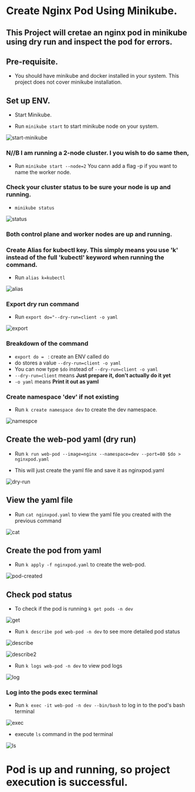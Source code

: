 # Create Nginx Pod Using Minikube.
## This Project will cretae an nginx pod in minikube using dry run and inspect the pod for errors.

## Pre-requisite.
* You should have minikube and docker installed in your system. This project does not cover minikube installation.

## Set up ENV.
* Start Minikube.

* Run `minikube start` to start minikube node on your system.

![start-minikube](./img/start%20minikube.png)

### N//B I am running a 2-node cluster. I you wish to do same then,
* Run `minikube start --node=2` You cann add a flag -p<node name> if you want to name the worker node.

### Check your cluster status to be sure your node is up and running.

* `minikube status`

![status](./img/minikube-status-after-start.png)

### Both control plane and worker nodes are up and running.

### Create Alias for kubectl key. This simply means you use 'k' instead of the full 'kubectl' keyword when running the command.

* Run `alias k=kubectl`

![alias](./img/alias.png)

### Export dry run command
* Run `export do="--dry-run=client -o yaml`

![export](./img/export-dry-run.png)

### Breakdown of the command
* `export do = ` : create an ENV called do
* do stores a value `--dry-run=client -o yaml`
* You can now type `$do` instead of `--dry-run=client -o yaml`
* `--dry-run=client` means **Just prepare it, don't actually do it yet** 
* `-o yaml` means **Print it out as yaml**

### Create namespace 'dev' if not existing

* Run `k create namespace dev` to create the dev namespace.

![namespce](./img/create-namespace.png)

## Create the web-pod yaml (dry run)

* Run `k run web-pod --image=nginx --namespace=dev --port=80 $do > nginxpod.yaml`

* This will just create the yaml file and save it as nginxpod.yaml

![dry-run](./img/dry-run-file.png)

## View the yaml file
* Run `cat nginxpod.yaml` to view the yaml file you created with the previous command

![cat](./img/cat-dry-run-file.png)

## Create the pod from yaml

* Run `k apply -f nginxpod.yaml` to create the web-pod.

![pod-created](./img/apply-dry-run-file.png)

## Check pod status
* To check if the pod is running `k get pods -n dev`

![get](./img/k-get-pods.png)

* Run `k describe pod web-pod -n dev` to see more detailed pod status

![describe](./img/describe1.png)

![describe2](./img/describe2.png)

* Run `k logs web-pod -n dev` to view pod logs

![log](./img/k-logs-pod.png)

### Log into the pods exec terminal

* Run `k exec -it web-pod -n dev --bin/bash` to log in to the pod's bash terminal

![exec](./img/k-exec-pod.png)

* execute `ls` command in the pod terminal

![ls](./img/ls-inside-pod.png)


# Pod is up and running, so project execution is successful.

